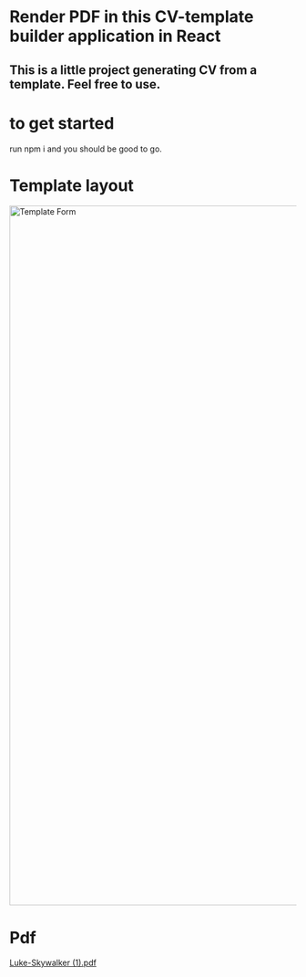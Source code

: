 # Render PDF in this CV-template builder application in React

## This is a little project generating CV from a template. Feel free to use.

# to get started
run npm i and you should be good to go. 

# Template layout
<img width="1226" alt="Template Form" src="https://user-images.githubusercontent.com/89155031/201392508-190600ee-4517-4e19-8fea-dc7364a24dd7.png">

# Pdf 
[Luke-Skywalker (1).pdf](https://github.com/MMMbop1/CV-template-builder/files/9992183/Luke-Skywalker.1.pdf)
